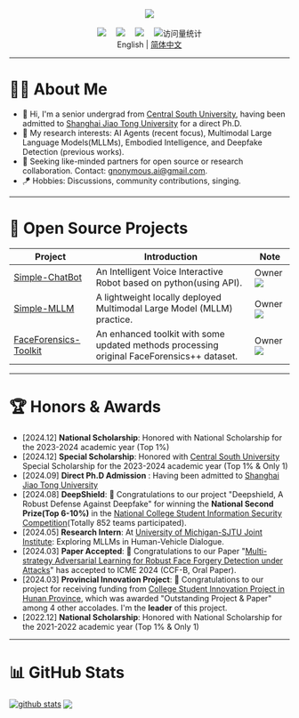 <div align="center">
  
  <!-- dynamic typing effect -->
  <div>
    <a href="https://github.com/Gnonymous">
      <img src="https://readme-typing-svg.demolab.com?font=Fira+Code&pause=1000&width=465&lines=Let's+Brainstorm+Together+🧠!&center=true&size=27" />
    </a>
  </div>

  <div>&nbsp;</div>
  
  <!-- profile logo -->
  <div>
    <a href="https://gnonymous.github.io/" target="_blank"><img src="https://img.shields.io/badge/Website-Blog-blue" /></a>&emsp;
    <a href="https://github.com/Gnonymous?tab=repositories" target="_blank"><img src="https://img.shields.io/badge/GitHub-Repo-brightgreen" /></a>&emsp;
    <a href="https://www.zhihu.com/people/detachment-90-20" target="_blank"><img src="https://img.shields.io/badge/Zhihu-知乎-blue" /></a>&emsp;
    <!-- visitor statistics logo -->
    <img src="https://komarev.com/ghpvc/?username=Gnonymous&label=Views&color=0e75b6&style=flat" alt="访问量统计" />
  </div>
</div>

<div align="center">
  English | <a href="README_zh.md">简体中文</a>
  <br />
</div>

----
# 👨‍💻 About Me
- 👋 Hi, I'm a senior undergrad from [Central South University](http://www.csu.edu.cn/), having been admitted to [Shanghai Jiao Tong University](https://sjtu.edu.cn/) for a direct Ph.D.
- 💬 My research interests: AI Agents (recent focus), Multimodal Large Language Models(MLLMs), Embodied Intelligence, and Deepfake Detection (previous works).
- 📢 Seeking like-minded partners for open source or research collaboration. Contact: [gnonymous.ai@gmail.com](mailto:gnonymous.ai@gmail.com).
- 🪁 Hobbies: Discussions, community contributions, singing.

----

# 🌼 Open Source Projects
| Project | Introduction | Note |
| ----------- | ----------- | ----------- |
| [Simple-ChatBot](https://github.com/Gnonymous/Simple-ChatBot) | An Intelligent Voice Interactive Robot based on python(using API). | Owner ![](https://img.shields.io/github/stars/Gnonymous/Simple-ChatBot?style=social) |
| [Simple-MLLM](https://github.com/Gnonymous/Simple-MLLM) | A lightweight locally deployed Multimodal Large Model (MLLM) practice. | Owner ![](https://img.shields.io/github/stars/Gnonymous/Simple-MLLM?style=social) |
| [FaceForensics-Toolkit](https://github.com/Gnonymous/Simple-MLLM) | An enhanced toolkit with some updated methods processing original FaceForensics++ dataset. | Owner ![](https://img.shields.io/github/stars/Gnonymous/FaceForensics-Toolkit?style=social) |

----

# 🏆 Honors & Awards

- [2024.12] **National Scholarship**: Honored with National Scholarship for the 2023-2024 academic year (Top 1%)
- [2024.12] **Special Scholarship**: Honored with [Central South University](https://csu.edu.cn/) Special Scholarship for the 2023-2024 academic year (Top 1% & Only 1)
- [2024.09] **Direct Ph.D Admission** : Having been admitted to [Shanghai Jiao Tong University](https://en.sjtu.edu.cn/)
- [2024.08] **DeepShield**: 🎉 Congratulations to our project "Deepshield, A Robust Defense Against Deepfake" for winning the **National Second Prize(Top 6-10%)** in the [National College Student Information Security Competition](http://117.78.33.202/announcement/view/364)(Totally 852 teams participated).
- [2024.05] **Research Intern**: At [University of Michigan-SJTU Joint Institute](https://www.ji.sjtu.edu.cn/): Exploring MLLMs in Human-Vehicle Dialogue.
- [2024.03] **Paper Accepted**: 🎉 Congratulations to our Paper "[Multi-strategy Adversarial Learning for Robust Face Forgery Detection under Attacks](https://ieeexplore.ieee.org/abstract/document/10688131)" has accepted to ICME 2024 (CCF-B, Oral Paper).
- [2024.03] **Provincial Innovation Project**: 🎉 Congratulations to our project for receiving funding from [College Student Innovation Project in Hunan Province](http://114.220.75.43:1021/hncxcy), which was awarded "Outstanding Project & Paper" among 4 other accolades. I'm the **leader** of this project.
- [2022.12] **National Scholarship**: Honored with National Scholarship for the 2021-2022 academic year (Top 1% & Only 1)

----

# 📊 GitHub Stats
<a href="https://github.com/anuraghazra/github-readme-stats"><img align="center" src="https://github-readme-stats.vercel.app/api?username=Gnonymous&show_icons=true&include_all_commits=true&theme=blue&hide_border=true" alt="github stats" /></a> 
<a href="https://github.com/anuraghazra/github-readme-stats"><img align="center" src="https://github-readme-stats.vercel.app/api/top-langs/?username=Gnonymous&layout=compact&theme=blue&hide_border=true" /></a> 